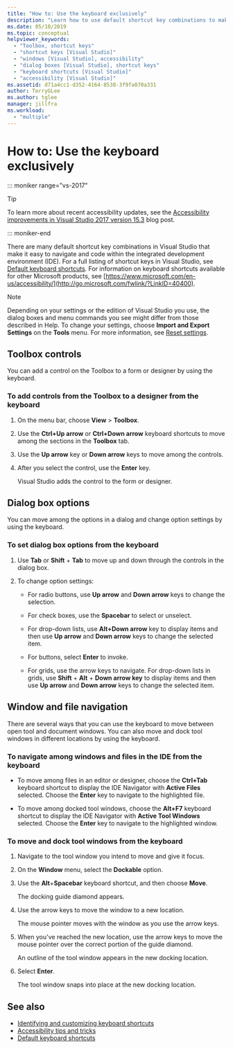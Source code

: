 ```yaml
---
title: "How to: Use the keyboard exclusively"
description: "Learn how to use default shortcut key combinations to make it easy to navigate and code within the Visual Studio integrated development environment (IDE)."
ms.date: 05/10/2019
ms.topic: conceptual
helpviewer_keywords:
  - "Toolbox, shortcut keys"
  - "shortcut keys [Visual Studio]"
  - "windows [Visual Studio], accessibility"
  - "dialog boxes [Visual Studio], shortcut keys"
  - "keyboard shortcuts [Visual Studio]"
  - "accessibility [Visual Studio]"
ms.assetid: d71a4cc1-d352-4164-8538-3f9fa070a331
author: TerryGLee
ms.author: tglee
manager: jillfra
ms.workload:
  - "multiple"
---
```

# How to: Use the keyboard exclusively

::: moniker range="vs-2017"

> [!TIP]
> To learn more about recent accessibility updates, see the [Accessibility improvements in Visual Studio 2017 version 15.3](https://devblogs.microsoft.com/visualstudio/accessibility-improvements-in-visual-studio-2017-version-15-3/) blog post.

::: moniker-end

There are many default shortcut key combinations in Visual Studio that make it easy to navigate and code within the integrated development environment (IDE). For a full listing of shortcut keys in Visual Studio, see [Default keyboard shortcuts](../../ide/default-keyboard-shortcuts-in-visual-studio.md). For information on keyboard shortcuts available for other Microsoft products, see [https://www.microsoft.com/en-us/accessibility/](http://go.microsoft.com/fwlink/?LinkID=40400).

> [!NOTE]
> Depending on your settings or the edition of Visual Studio you use, the dialog boxes and menu commands you see might differ from those described in Help. To change your settings, choose **Import and Export Settings** on the **Tools** menu. For more information, see [Reset settings](../environment-settings.md#reset-settings).

## Toolbox controls

You can add a control on the Toolbox to a form or designer by using the keyboard.

### To add controls from the Toolbox to a designer from the keyboard

1. On the menu bar, choose **View** > **Toolbox**.

2. Use the **Ctrl+Up arrow** or **Ctrl+Down arrow** keyboard shortcuts to move among the sections in the **Toolbox** tab.

3. Use the **Up arrow** key or **Down arrow** keys to move among the controls.

4. After you select the control, use the **Enter** key.

   Visual Studio adds the control to the form or designer.

## Dialog box options

 You can move among the options in a dialog and change option settings by using the keyboard.

### To set dialog box options from the keyboard

1. Use **Tab** or **Shift** + **Tab** to move up and down through the controls in the dialog box.

2. To change option settings:

    - For radio buttons, use **Up arrow** and **Down arrow** keys to change the selection.

    - For check boxes, use the **Spacebar** to select or unselect.

    - For drop-down lists, use **Alt+Down arrow** key to display items and then use **Up arrow** and **Down arrow** keys to change the selected item.

    - For buttons, select **Enter** to invoke.

    - For grids, use the arrow keys to navigate. For drop-down lists in grids, use **Shift** + **Alt** + **Down arrow key** to display items and then use **Up arrow** and **Down arrow** keys to change the selected item.

## Window and file navigation

 There are several ways that you can use the keyboard to move between open tool and document windows. You can also move and dock tool windows in different locations by using the keyboard.

### To navigate among windows and files in the IDE from the keyboard

- To move among files in an editor or designer, choose the **Ctrl+Tab** keyboard shortcut to display the IDE Navigator with **Active Files** selected. Choose the **Enter** key to navigate to the highlighted file.

- To move among docked tool windows, choose the **Alt+F7** keyboard shortcut to display the IDE Navigator with **Active Tool Windows** selected. Choose the **Enter** key to navigate to the highlighted window.

### To move and dock tool windows from the keyboard

1. Navigate to the tool window you intend to move and give it focus.

2. On the **Window** menu, select the **Dockable** option.

3. Use the **Alt**+**Spacebar** keyboard shortcut, and then choose **Move**.

     The docking guide diamond appears.

4. Use the arrow keys to move the window to a new location.

     The mouse pointer moves with the window as you use the arrow keys.

5. When you've reached the new location, use the arrow keys to move the mouse pointer over the correct portion of the guide diamond.

     An outline of the tool window appears in the new docking location.

6. Select **Enter**.

     The tool window snaps into place at the new docking location.

## See also

* [Identifying and customizing keyboard shortcuts](../../ide/identifying-and-customizing-keyboard-shortcuts-in-visual-studio.md)
* [Accessibility tips and tricks](../../ide/reference/accessibility-tips-and-tricks.md)
* [Default keyboard shortcuts](../../ide/default-keyboard-shortcuts-in-visual-studio.md)
